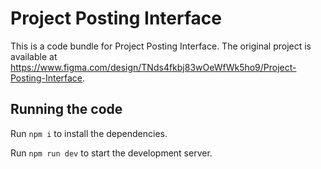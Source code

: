 
  # Project Posting Interface

  This is a code bundle for Project Posting Interface. The original project is available at https://www.figma.com/design/TNds4fkbj83wOeWfWk5ho9/Project-Posting-Interface.

  ## Running the code

  Run `npm i` to install the dependencies.

  Run `npm run dev` to start the development server.
  